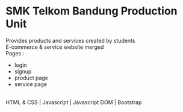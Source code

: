 # SMK Telkom Bandung Production Unit
Provides products and services created by students
<br>
E-commerce & service website merged
<br>
Pages : 
<ul>
  <li>login</li>
  <li>signup</li>
  <li>product page</li>
  <li>service page</li>
</ul>
<br>
HTML & CSS | Javascript | Javascript DOM | Bootstrap
